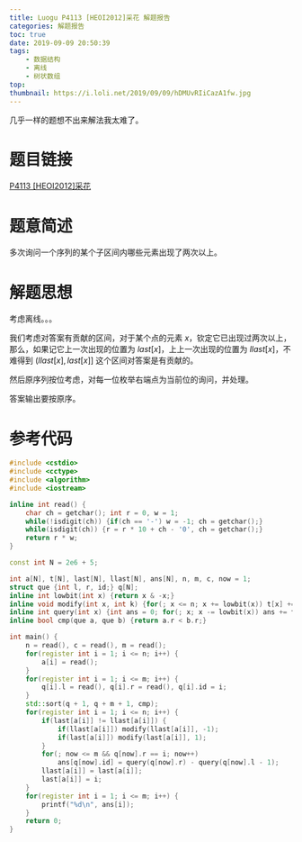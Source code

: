 ```yaml
---
title: Luogu P4113 [HEOI2012]采花 解题报告
categories: 解题报告
toc: true
date: 2019-09-09 20:50:39
tags:
	- 数据结构
	- 离线
	- 树状数组
top:
thumbnail: https://i.loli.net/2019/09/09/hDMUvRIiCazA1fw.jpg
---
```


几乎一样的题想不出来解法我太难了。

# 题目链接

[P4113 [HEOI2012]采花](https://www.luogu.org/problem/P4113)

# 题意简述

多次询问一个序列的某个子区间内哪些元素出现了两次以上。

<!--more-->

# 解题思想

考虑离线。。。

我们考虑对答案有贡献的区间，对于某个点的元素 $x$，钦定它已出现过两次以上，那么，如果记它上一次出现的位置为 $last[x]$，上上一次出现的位置为 $llast[x]$，不难得到 $(llast[x],last[x]]$ 这个区间对答案是有贡献的。

然后原序列按位考虑，对每一位枚举右端点为当前位的询问，并处理。

答案输出要按原序。

# 参考代码

```c++
#include <cstdio>
#include <cctype>
#include <algorithm>
#include <iostream>

inline int read() {
	char ch = getchar(); int r = 0, w = 1;
	while(!isdigit(ch)) {if(ch == '-') w = -1; ch = getchar();}
	while(isdigit(ch)) {r = r * 10 + ch - '0', ch = getchar();}
	return r * w;
}

const int N = 2e6 + 5;

int a[N], t[N], last[N], llast[N], ans[N], n, m, c, now = 1;
struct que {int l, r, id;} q[N];
inline int lowbit(int x) {return x & -x;}
inline void modify(int x, int k) {for(; x <= n; x += lowbit(x)) t[x] += k;}
inline int query(int x) {int ans = 0; for(; x; x -= lowbit(x)) ans += t[x]; return ans;}
inline bool cmp(que a, que b) {return a.r < b.r;}

int main() {
	n = read(), c = read(), m = read();
	for(register int i = 1; i <= n; i++) {
		a[i] = read();
	}
	for(register int i = 1; i <= m; i++) {
		q[i].l = read(), q[i].r = read(), q[i].id = i;
	}
	std::sort(q + 1, q + m + 1, cmp);
	for(register int i = 1; i <= n; i++) {
		if(last[a[i]] != llast[a[i]]) {
			if(llast[a[i]]) modify(llast[a[i]], -1);
			if(last[a[i]]) modify(last[a[i]], 1);
		}
		for(; now <= m && q[now].r == i; now++)
			ans[q[now].id] = query(q[now].r) - query(q[now].l - 1);
		llast[a[i]] = last[a[i]];
		last[a[i]] = i;
	}
	for(register int i = 1; i <= m; i++) {
		printf("%d\n", ans[i]);
	}
	return 0;
}
```

